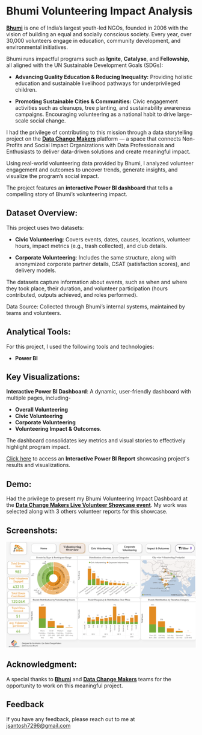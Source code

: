 
# Bhumi Volunteering Impact Analysis

[**Bhumi**](https://www.bhumi.ngo/) is one of India’s largest youth-led NGOs, founded in 2006 with the vision of building an equal and socially conscious society. Every year, over 30,000 volunteers engage in education, community development, and environmental initiatives.

Bhumi runs impactful programs such as **Ignite**, **Catalyse**, and **Fellowship**, all aligned with the UN Sustainable Development Goals (SDGs):

- **Advancing Quality Education & Reducing Inequality:** Providing holistic education and sustainable livelihood pathways for underprivileged children.

- **Promoting Sustainable Cities & Communities:** Civic engagement activities such as cleanups, tree planting, and sustainability awareness campaigns. Encouraging volunteering as a national habit to drive large-scale social change.

I had the privilege of contributing to this mission through a data storytelling project on the [**Data Change Makers**](https://www.datachangemakers.org/) platform — a space that connects Non-Profits and Social Impact Organizations with Data Professionals and Enthusiasts to deliver data-driven solutions and create meaningful impact.

Using real-world volunteering data provided by Bhumi, I analyzed volunteer engagement and outcomes to uncover trends, generate insights, and visualize the program’s social impact.

The project features an **interactive Power BI dashboard** that tells a compelling story of Bhumi’s volunteering impact.
## Dataset Overview:

This project uses two datasets:

- **Civic Volunteering**: Covers events, dates, causes, locations, volunteer hours, impact metrics (e.g., trash collected), and club details.

- **Corporate Volunteering**: Includes the same structure, along with anonymized corporate partner details, CSAT (satisfaction scores), and delivery models.

The datasets capture information about events, such as when and where they took place, their duration, and volunteer participation (hours contributed, outputs achieved, and roles performed).

Data Source: Collected through Bhumi’s internal systems, maintained by teams and volunteers.
## Analytical Tools:
For this project, I used the following tools and technologies: 

- **Power BI**
## Key Visualizations:
**Interactive Power BI Dashboard**: A dynamic, user-friendly dashboard with multiple pages, including- 
- **Overall Volunteering**
- **Civic Volunteering**
- **Corporate Volunteering**
- **Volunteering Impact & Outcomes**.

The dashboard consolidates key metrics and visual stories to effectively highlight program impact.

[Click here](https://project.novypro.com/H4K4Oy) to access an **Interactive Power BI Report** showcasing project's results and visualizations.

## Demo:
Had the privilege to present my Bhumi Volunteering Impact Dashboard at the [**Data Change Makers Live Volunteer Showcase event**](https://youtu.be/qQygrhCpyh0?si=9PNgq20lntZHOFkX). My work was selected along with 3 others volunteer reports for this showcase.

## Screenshots:

![Report](https://github.com/santoshj7/Bhumi_Volunteering_Impact_Analysis/blob/main/Dashboard.png)

## Acknowledgment:
A special thanks to [**Bhumi**](https://www.bhumi.ngo/) and [**Data Change Makers**](https://www.datachangemakers.org/) teams for the opportunity to work on this meaningful project.

## Feedback

If you have any feedback, please reach out to me at jsantosh7296@gmail.com

